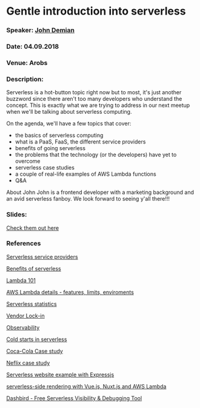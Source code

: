 # Gentle introduction into serverless

### Speaker: [John Demian](https://twitter.com/JohnDemian)
### Date: 04.09.2018
### Venue: Arobs
### Description:
Serverless is a hot-button topic right now but to most, it's just another buzzword since there aren't too many developers who understand the concept. This is exactly what we are trying to address in our next meetup when we'll be talking about serverless computing.

On the agenda, we'll have a few topics that cover:
* the basics of serverless computing
* what is a PaaS, FaaS, the different service providers
* benefits of going serverless
* the problems that the technology (or the developers) have yet to overcome
* serverless case studies
* a couple of real-life examples of AWS Lambda functions
* Q&A

About John
John is a frontend developer with a marketing background and an avid serverless fanboy.
We look forward to seeing y'all there!!!

### Slides: 
[Check them out here](https://docs.google.com/presentation/d/1WCFD0xq3zEtuCG6ftNQ366nEp9RRJOJ2Mm7inzCatJ4/edit?usp=sharing)

### References

[Serverless service providers](https://www.nkode.io/2017/09/12/serverless-frameworks.html)

[Benefits of serverless](https://nordicapis.com/the-benefits-of-a-serverless-api-backend/)

[Lambda 101](https://dashbird.io/blog/aws-lambda-faq/)

[AWS Lambda details - features, limits, enviroments](https://aws.amazon.com/lambda/)

[Serverless statistics](https://serverless.com/blog/serverless-by-the-numbers-2018-data-report/)

[Vendor Lock-in](https://medium.com/@PaulDJohnston/vendor-lock-in-and-serverless-doesnt-really-exist-cbed790847cb)

[Observability](https://hackernoon.com/monitoring-vs-observability-25ab98179814)

[Cold starts in serverless](https://dashbird.io/blog/how-to-deal-with-cold-starts/)

[Coca-Cola Case study](https://dzone.com/articles/serverless-case-study-coca-cola)

[Neflix case study](https://aws.amazon.com/solutions/case-studies/netflix-and-aws-lambda/)

[Serverless website example with Expressjs](https://hackernoon.com/i-just-launched-a-serverless-website-in-15-minutes-8e399c827fef)

[serverless-side rendering with Vue.js, Nuxt.js and AWS Lambda](https://dev.to/adnanrahic/a-crash-course-on-serverless-side-rendering-with-vuejs-nuxtjs-and-aws-lambda-1nk4)

[Dashbird - Free Serverless Visibility & Debugging Tool](https://dashbird.io/)



